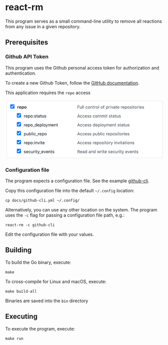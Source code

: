 # react-rm

This program serves as a small command-line utility to remove all reactions 
from any issue in a given repository.

## Prerequisites

### Github API Token

This program uses the Github personal access token for authorization and authentication.

To create a new Github Token, follow the [GitHub documentation](https://docs.github.com/en/github/authenticating-to-github/creating-a-personal-access-token#creating-a-token).

This application requires the `repo` access

![Image of repository settings](./docs/repo.png)

### Configuration file

The program expects a configuration file. See the example [github-cli](./docs/github-cli.yml).

Copy this configuration file into the default `~/.config` location:

```
cp docs/github-cli.yml ~/.config/
```

Alternatively, you can use any other location on the system. The program uses the `-c` flag for
passing a configuration file path, e.g.:

```
react-rm -c github-cli
```

Edit the configuration file with your values. 

## Building

To build the Go binary, execute:

```
make
```

To cross-compile for Linux and macOS, execute:

```
make build-all
```

Binaries are saved into the `bin` directory

## Executing

To execute the program, execute: 

```
make run
```